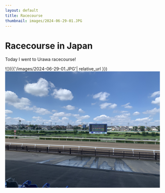 ```yaml
---
layout: default
title: Racecourse
thumbnail: images/2024-06-29-01.JPG
---
```


# Racecourse in Japan
 
Today I went to Urawa racecourse!

![]({{'/images/2024-06-29-01.JPG'| relative_url }})
![](/images/2024-06-29-01.JPG)

